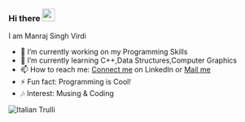 ### Hi there <img src="https://raw.githubusercontent.com/MartinHeinz/MartinHeinz/master/wave.gif" width="25px">

<!--
**Manraj29/Manraj29** is a ✨ _special_ ✨ repository because its `README.md` (this file) appears on your GitHub profile.-->

I am Manraj Singh Virdi

- 🔭 I’m currently working on my Programming Skills
- 🌱 I’m currently learning C++,Data Structures,Computer Graphics
- 📫 How to reach me: <a href="https://www.linkedin.com/in/manraj-singh-virdi-44aa451b2/detail/">Connect me</a> on LinkedIn or <a href = "mailto:virdimanajsingh9@gmail.com">Mail me</a>
- ⚡ Fun fact: Programming is Cool!
- 🎶 Interest: Musing & Coding

<img src="pic_trulli.jpg" alt="Italian Trulli">

